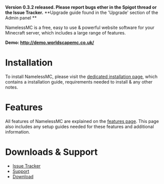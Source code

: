 **Version 0.3.2 released. Please report bugs ether in the Spigot thread or the Issue Tracker.**
**Upgrade guide found in the 'Upgrade' section of the Admin panel **

NamelessMC is a free, easy to use & powerful website software for your Minecraft server, which includes a large range of features.

**Demo: http://demo.worldscapemc.co.uk/**

# Installation
To install NamelessMC, please visit the [dedicated installation page](https://github.com/samerton/NamelessMC/wiki/Installation), which contains a installation guide, requirements needed to install & any other notes.

# Features
All features of NamelessMC are explained on the [features page](https://github.com/samerton/NamelessMC/wiki/Features). This page also includes any setup guides needed for these features and additional information.

# Downloads & Support
* [Issue Tracker](https://github.com/samerton/NamelessMC/issues)
* [Support](http://www.spigotmc.org/threads/nameless-minecraft-website-software.34810/)
* [Download](https://github.com/samerton/NamelessMC/archive/master.zip) 
